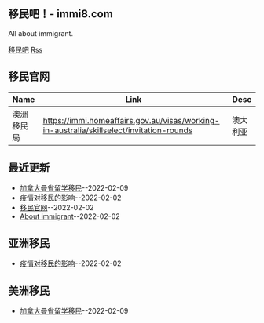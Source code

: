 ## 移民吧！- immi8.com
All about immigrant.

[移民吧](http://immi8.com)
[Rss](https://raw.githubusercontent.com/jdzj/immi/master/feed.xml)
## 移民官网
| Name | Link | Desc | 
 | ---- | ---- | ---- |
| 澳洲移民局 | https://immi.homeaffairs.gov.au/visas/working-in-australia/skillselect/invitation-rounds | 澳大利亚 |
## 最近更新
- [加拿大曼省留学移民](https://github.com/jdzj/immi/issues/4)--2022-02-09
- [疫情对移民的影响](https://github.com/jdzj/immi/issues/3)--2022-02-02
- [移民官网](https://github.com/jdzj/immi/issues/2)--2022-02-02
- [About immigrant](https://github.com/jdzj/immi/issues/1)--2022-02-02
## 亚洲移民
- [疫情对移民的影响](https://github.com/jdzj/immi/issues/3)--2022-02-02
## 美洲移民
- [加拿大曼省留学移民](https://github.com/jdzj/immi/issues/4)--2022-02-09
